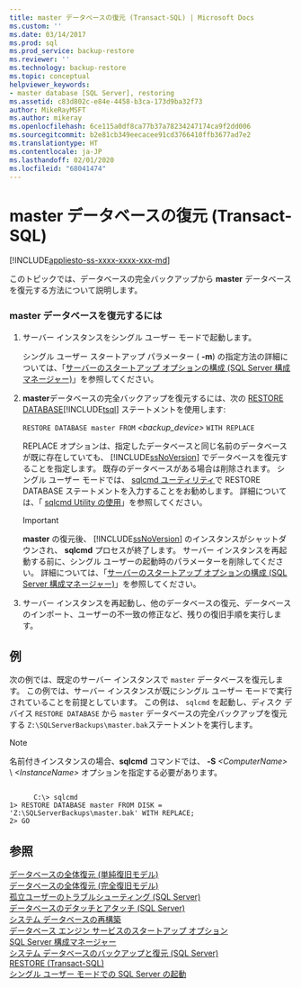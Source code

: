 ```yaml
---
title: master データベースの復元 (Transact-SQL) | Microsoft Docs
ms.custom: ''
ms.date: 03/14/2017
ms.prod: sql
ms.prod_service: backup-restore
ms.reviewer: ''
ms.technology: backup-restore
ms.topic: conceptual
helpviewer_keywords:
- master database [SQL Server], restoring
ms.assetid: c83d802c-e84e-4458-b3ca-173d9ba32f73
author: MikeRayMSFT
ms.author: mikeray
ms.openlocfilehash: 6ce115a0df8ca77b37a78234247174ca9f2dd006
ms.sourcegitcommit: b2e81cb349eecacee91cd3766410ffb3677ad7e2
ms.translationtype: HT
ms.contentlocale: ja-JP
ms.lasthandoff: 02/01/2020
ms.locfileid: "68041474"
---
```

# <a name="restore-the-master-database-transact-sql"></a>master データベースの復元 (Transact-SQL)
[!INCLUDE[appliesto-ss-xxxx-xxxx-xxx-md](../../includes/appliesto-ss-xxxx-xxxx-xxx-md.md)]

  このトピックでは、データベースの完全バックアップから **master** データベースを復元する方法について説明します。  
  
### <a name="to-restore-the-master-database"></a>master データベースを復元するには  
  
1.  サーバー インスタンスをシングル ユーザー モードで起動します。  
  
     シングル ユーザー スタートアップ パラメーター ( **-m**) の指定方法の詳細については、「[サーバーのスタートアップ オプションの構成 &#40;SQL Server 構成マネージャー&#41;](../../database-engine/configure-windows/scm-services-configure-server-startup-options.md)」を参照してください。  
  
2.  **master**データベースの完全バックアップを復元するには、次の [RESTORE DATABASE](../../t-sql/statements/restore-statements-transact-sql.md)[!INCLUDE[tsql](../../includes/tsql-md.md)] ステートメントを使用します:  
  
     `RESTORE DATABASE master FROM`  *<backup_device>*  `WITH REPLACE`  
  
     REPLACE オプションは、指定したデータベースと同じ名前のデータベースが既に存在していても、 [!INCLUDE[ssNoVersion](../../includes/ssnoversion-md.md)] でデータベースを復元することを指定します。 既存のデータベースがある場合は削除されます。 シングル ユーザー モードでは、 [sqlcmd ユーティリティ](../../tools/sqlcmd-utility.md)で RESTORE DATABASE ステートメントを入力することをお勧めします。 詳細については、「 [sqlcmd Utility の使用](../../relational-databases/scripting/sqlcmd-use-the-utility.md)」を参照してください。  
  
    > [!IMPORTANT]  
    >  **master** の復元後、 [!INCLUDE[ssNoVersion](../../includes/ssnoversion-md.md)] のインスタンスがシャットダウンされ、 **sqlcmd** プロセスが終了します。 サーバー インスタンスを再起動する前に、シングル ユーザーの起動時のパラメーターを削除してください。 詳細については、「[サーバーのスタートアップ オプションの構成 &#40;SQL Server 構成マネージャー&#41;](../../database-engine/configure-windows/scm-services-configure-server-startup-options.md)」を参照してください。  
  
3.  サーバー インスタンスを再起動し、他のデータベースの復元、データベースのインポート、ユーザーの不一致の修正など、残りの復旧手順を実行します。  
  
## <a name="example"></a>例  
 次の例では、既定のサーバー インスタンスで `master` データベースを復元します。 この例では、サーバー インスタンスが既にシングル ユーザー モードで実行されていることを前提としています。 この例は、 `sqlcmd` を起動し、ディスク デバイス `RESTORE DATABASE` から `master` データベースの完全バックアップを復元する `Z:\SQLServerBackups\master.bak`ステートメントを実行します。  
  
> [!NOTE]  
>  名前付きインスタンスの場合、**sqlcmd** コマンドでは、 **-S** _\<ComputerName>_ \\ *\<InstanceName>* オプションを指定する必要があります。  
  
```  
  
      C:\> sqlcmd  
1> RESTORE DATABASE master FROM DISK = 'Z:\SQLServerBackups\master.bak' WITH REPLACE;  
2> GO  
```  
  
## <a name="see-also"></a>参照  
 [データベースの全体復元 &#40;単純復旧モデル&#41;](../../relational-databases/backup-restore/complete-database-restores-simple-recovery-model.md)   
 [データベースの全体復元 &#40;完全復旧モデル&#41;](../../relational-databases/backup-restore/complete-database-restores-full-recovery-model.md)   
 [孤立ユーザーのトラブルシューティング &#40;SQL Server&#41;](../../sql-server/failover-clusters/troubleshoot-orphaned-users-sql-server.md)   
 [データベースのデタッチとアタッチ &#40;SQL Server&#41;](../../relational-databases/databases/database-detach-and-attach-sql-server.md)   
 [システム データベースの再構築](../../relational-databases/databases/rebuild-system-databases.md)   
 [データベース エンジン サービスのスタートアップ オプション](../../database-engine/configure-windows/database-engine-service-startup-options.md)   
 [SQL Server 構成マネージャー](../../relational-databases/sql-server-configuration-manager.md)   
 [システム データベースのバックアップと復元 &#40;SQL Server&#41;](../../relational-databases/backup-restore/back-up-and-restore-of-system-databases-sql-server.md)   
 [RESTORE &#40;Transact-SQL&#41;](../../t-sql/statements/restore-statements-transact-sql.md)   
 [シングル ユーザー モードでの SQL Server の起動](../../database-engine/configure-windows/start-sql-server-in-single-user-mode.md)  
  
  
